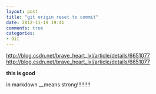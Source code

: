 ```yaml
---
layout: post
title: "git origin reset to commit"
date: 2012-11-19 19:41
comments: true
categories: 
- Git
---
```


http://blog.csdn.net/brave_heart_lxl/article/details/6651077
http://blog.csdn.net/brave_heart_lxl/article/details/6651077

__this is good__

in markdown __means strong!!!!!!!!!
